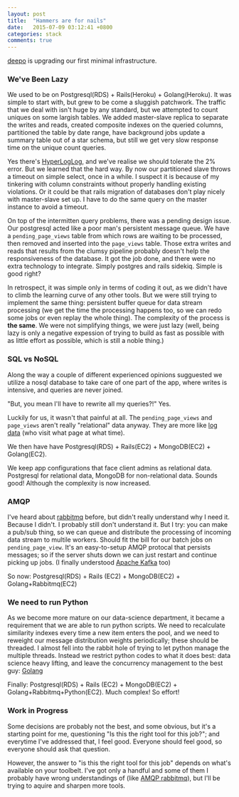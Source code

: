```yaml
---
layout: post
title:  "Hammers are for nails"
date:   2015-07-09 03:12:41 +0800
categories: stack
comments: true
---
```


[deepo](http://www.deepo.io/) is upgrading our first minimal infrastructure.

### We've Been Lazy

We used to be on Postgresql(RDS) + Rails(Heroku) + Golang(Heroku). It was simple to start with, but grew to be come a sluggish patchwork. The traffic that we deal with isn't huge by any standard, but we attempted to count uniques on some largish tables. We added master-slave replica to separate the writes and reads, created composite indexes on the queried columns, partitioned the table by date range, have background jobs update a summary table out of a star schema, but still we get very slow response time on the unique count queries.

Yes there's [HyperLogLog](https://en.wikipedia.org/wiki/HyperLogLog), and we've realise we should tolerate the 2% error. But we learned that the hard way. By now our partitioned slave throws a timeout on simple select, once in a while. I suspect it is because of my tinkering with column constraints without properly handling existing violations. Or it could be that rails migration of databases don't play nicely with master-slave set up. I have to do the same query on the master instance to avoid a timeout.

On top of the intermitten query problems, there was a pending design issue. Our postgresql acted like a poor man's persistent message queue. We have a `pending_page_views` table from which rows are waiting to be processed, then removed and inserted into the `page_views` table. Those extra writes and reads that results from the clumsy pipeline probably doesn't help the responsiveness of the database. It got the job done, and there were no extra technology to integrate. Simply postgres and rails sidekiq. Simple is good right?

In retrospect, it was simple only in terms of coding it out, as we didn't have to climb the learning curve of any other tools. But we were still trying to implement the same thing: persistent buffer queue for data stream processing (we get the time the processing happens too, so we can redo some jobs or even replay the whole thing). The complexity of the process is **the same**. We were not simplifying things, we were just lazy (well, being lazy is only a negative expession of trying to build as
fast as possible with as little effort as possible, which is still a noble thing.)

### SQL vs NoSQL

Along the way a couple of different experienced opinions sugguested we utilize a nosql database to take care of one part of the app, where writes is intensive, and queries are never joined.

"But, you mean I'll have to rewrite all my queries?!" Yes.

Luckily for us, it wasn't that painful at all. The `pending_page_views` and `page_views` aren't really "relational" data anyway.
They are more like [log data](http://docs.mongodb.org/ecosystem/use-cases/storing-log-data/) (who visit what page at what time).

We then have have Postgresql(RDS) + Rails(EC2) + MongoDB(EC2) + Golang(EC2).

We keep app configurations that face client admins as relational data. Postgresql for relational data, MongoDB for non-relational data. Sounds good! Although the complexity is now increased.

### AMQP

I've heard about [rabbitmq](https://www.rabbitmq.com/) before, but didn't really understand why I need it. Because I didn't. I probably still don't understand it. But I try: you can make a pub/sub thing, so we can queue and distribute the processing of incoming data stream to multile workers. Should fit the bill for our batch jobs on `pending_page_view`. It's an easy-to-setup AMQP protocal that persists messages;
so if the server shuts down we can just restart and continue picking up jobs. (I finally understood [Apache Kafka](http://kafka.apache.org/) too)

So now: Postgresql(RDS) + Rails (EC2) + MongoDB(EC2) + Golang+Rabbitmq(EC2)

### We need to run Python

As we become more mature on our data-science department, it became a requirement that we are able to run python scripts. We need to recalculate similarity indexes every time a new item enters the pool, and we need to reweight our message distribution weights periodically; these should be threaded. I almost fell into the rabbit hole of trying to let python manage the multiple threads. Instead we restrict python codes to what it does best: data science heavy lifting, and leave the concurrency management to the best guy: [Golang](https://www.youtube.com/watch?v=f6kdp27TYZs)

Finally: Postgresql(RDS) + Rails (EC2) + MongoDB(EC2) + Golang+Rabbitmq+Python(EC2). Much complex! So effort!

### Work in Progress

Some decisions are probably not the best, and some obvious, but it's a starting point for me, questioning "Is this the right tool for this job?"; and everytime I've addressed that, I feel good.
Everyone should feel good, so everyone should ask that question.

However, the answer to "is this the right tool for this job" depends on what's available on your toolbelt.
I've got only a handful and some of them I probably have wrong understandings of (like [AMQP rabbitmq](#)), but I'll be trying to aquire and sharpen more tools.
